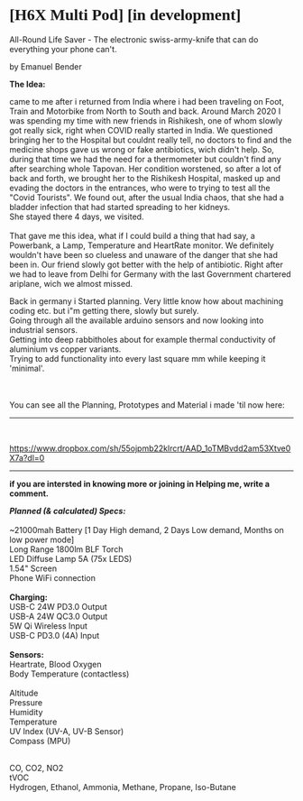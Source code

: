 
<h1 style="font-family:verdana;">[H6X Multi Pod] [in development]</h1>
All-Round Life Saver - The electronic swiss-army-knife that can do everything your phone can't.							

<p>by Emanuel Bender

<p><b>The Idea:</b><br/>

came to me after i returned from India where i had been traveling on Foot, Train and Motorbike from North to South and back. 
Around March 2020 I was spending my time with new friends in Rishikesh, one of whom slowly got really sick, right when COVID really started in India.
We questioned bringing her to the Hospital but couldnt really tell, no doctors to find and the medicine shops gave us wrong or fake antibiotics, wich didn't help.
So, during that time we had the need for a thermometer but couldn't find any after searching whole Tapovan.
Her condition worstened, so after a lot of back and forth, we brought her to the Rishikesh Hospital, masked up and evading the doctors in the entrances, who were to trying to test all the "Covid Tourists".
We found out, after the usual India chaos, that she had a bladder infection that had started spreading to her kidneys. <br/>
She stayed there 4 days, we visited. <br/>
<br/>
That gave me this idea, what if I could build a thing that had say, a Powerbank, a Lamp, Temperature and HeartRate monitor.
We definitely wouldn't have been so clueless and unaware of the danger that she had been in.
Our friend slowly got better with the help of antibiotic. Right after we had to leave from Delhi for Germany with the last 
Government chartered ariplane, wich we almost missed.<br/>

Back in germany i Started planning. Very little know how about machining coding etc. but i"m getting there, slowly but surely.<br/>
Going through all the available arduino sensors and now looking into industrial sensors.<br/>
Getting into deep rabbitholes about for example thermal conductivity of aluminium vs copper variants.<br/>
Trying to add functionality into every last square mm while keeping it 'minimal'.<br/>
<br/>
<br/>

You can see all the Planning, Prototypes and Material i made 'til now here:<br/>
______________________________________________________________________________
<br/>

https://www.dropbox.com/sh/55ojpmb22klrcrt/AAD_1oTMBvdd2am53Xtve0X7a?dl=0 <br/>
______________________________________________________________________________
<p>
<b>if you are intersted in knowing more or joining in Helping me, write a comment.</b>
<p>    <p/>


<p><i><b> Planned (& calculated) Specs:</b></i><br/>
<br/>
~21000mah Battery [1 Day High demand, 2 Days Low demand, Months on low power mode]<br/>
Long Range 1800lm BLF Torch<br/>
LED Diffuse Lamp 5A (75x LEDS)<br/>
1.54" Screen<br/>
Phone WiFi connection<br/>
<br/>
<b>Charging:</b><br/>
USB-C 24W PD3.0 Output<br/>
USB-A 24W QC3.0 Output<br/>
5W Qi Wireless Input<br/>
USB-C PD3.0 (4A) Input<br/>
<br/>
<b> Sensors:</b><br/>
Heartrate, Blood Oxygen<br/>
Body Temperature (contactless)<br/>
  <br/>
Altitude<br/>
Pressure<br/>
Humidity<br/>
Temperature<br/>
UV Index (UV-A, UV-B Sensor)<br/>
Compass (MPU)<br/>
  <br/>
<p>CO, CO2, NO2<br/>
tVOC<br/>
Hydrogen, Ethanol, Ammonia, Methane, Propane, Iso-Butane<p/>





